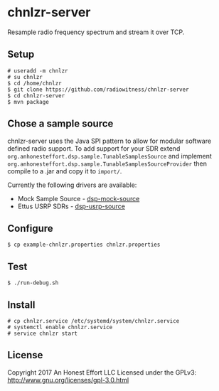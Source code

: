 # chnlzr-server
Resample radio frequency spectrum and stream it over TCP.

## Setup
```
# useradd -m chnlzr
# su chnlzr
$ cd /home/chnlzr
$ git clone https://github.com/radiowitness/chnlzr-server
$ cd chnlzr-server
$ mvn package
```

## Chose a sample source
chnlzr-server uses the Java SPI pattern to allow for modular software defined
radio support. To add support for your SDR extend `org.anhonesteffort.dsp.sample.TunableSamplesSource`
and implement `org.anhonesteffort.dsp.sample.TunableSamplesSourceProvider`
then compile to a .jar and copy it to `import/`.

Currently the following drivers are available:
  + Mock Sample Source - [dsp-mock-source](https://github.com/radiowitness/dsp-mock-source)
  + Ettus USRP SDRs - [dsp-usrp-source](https://github.com/radiowitness/dsp-usrp-source)

## Configure
```
$ cp example-chnlzr.properties chnlzr.properties
```

## Test
```
$ ./run-debug.sh
```

## Install
```
# cp chnlzr.service /etc/systemd/system/chnlzr.service
# systemctl enable chnlzr.service
# service chnlzr start
```

## License
Copyright 2017 An Honest Effort LLC
Licensed under the GPLv3: http://www.gnu.org/licenses/gpl-3.0.html
